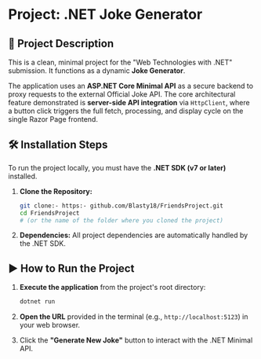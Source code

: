 # Project: .NET Joke Generator

## 🚀 Project Description

This is a clean, minimal project for the "Web Technologies with .NET" submission. It functions as a dynamic **Joke Generator**.

The application uses an **ASP.NET Core Minimal API** as a secure backend to proxy requests to the external Official Joke API. 
The core architectural feature demonstrated is **server-side API integration** via `HttpClient`, where a button click triggers the full fetch, processing, and display cycle on the single Razor Page frontend.

## 🛠️ Installation Steps

To run the project locally, you must have the **.NET SDK (v7 or later)** installed.

1.  **Clone the Repository:**
    ```bash
    git clone:- https:- github.com/Blasty18/FriendsProject.git
    cd FriendsProject 
    # (or the name of the folder where you cloned the project)
    ```

2.  **Dependencies:** All project dependencies are automatically handled by the .NET SDK.


## ▶️ How to Run the Project


1.  **Execute the application** from the project's root directory:
    ```bash
    dotnet run
    ```
2.  **Open the URL** provided in the terminal (e.g., `http://localhost:5123`) in your web browser.

3.  Click the **"Generate New Joke"** button to interact with the .NET Minimal API.
